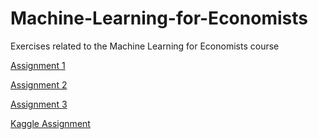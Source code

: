 # Machine-Learning-for-Economists
Exercises related to the Machine Learning for Economists course

[Assignment 1](https://raw.githack.com/yotamnir/Machine-Learning-for-Economists/main/Exercise-1/Exercise-1.html)

[Assignment 2](https://raw.githack.com/yotamnir/Machine-Learning-for-Economists/main/Exercise-2/Exercise-2.html)

[Assignment 3](https://raw.githack.com/yotamnir/Machine-Learning-for-Economists/main/Exercise-3/Exercise-3.html)

[Kaggle Assignment](https://raw.githack.com/yotamnir/Machine-Learning-for-Economists/main/Kaggle/Kaggle.html)